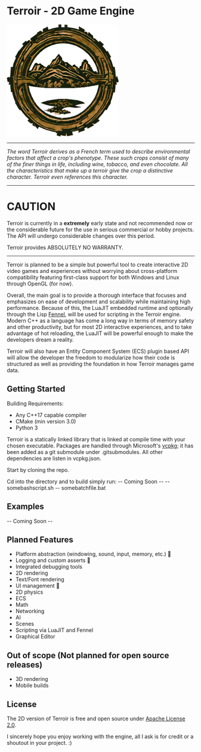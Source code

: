 # Terroir - 2D Game Engine

<img src="/resources/TerroirLogo.PNG" alt="Terroir-Logo" height="300" width="300"/>

---

_The word Terroir derives as a French term used to describe environmental factors that affect a crop's phenotype. These
such crops consist of many of the finer things in life, including wine, tobacco, and even chocolate. All the
characteristics that make up a terroir give the crop a distinctive character. Terroir even references this character._

---

# CAUTION

Terroir is currently in a **extremely** early state and not recommended now or the considerable future for the use in serious
commercial or hobby projects. The API will undergo considerable changes over this period.

Terroir provides ABSOLUTELY NO WARRANTY.

---

Terroir is planned to be a simple but powerful tool to create interactive 2D video games and experiences without
worrying about cross-platform compatibility featuring first-class support for both Windows and Linux through OpenGL (for now).

Overall, the main goal is to provide a thorough interface that focuses and emphasizes on ease of development and scalability while maintaining high performance. Because of this, the LuaJIT embedded runtime and optionally through the Lisp [Fennel](https://fennel-lang.org/), will be used for scripting in the Terroir engine. Modern C++ as a language has come a long way in terms of memory safety and other productivity, but for most 2D interactive experiences, and to take advantage of hot reloading, the LuaJIT will be powerful enough to make the developers dream a reality.

Terroir will also have an Entity Component System (ECS) plugin based API will allow the developer the freedom to modularize how their code is structured as well as providing the foundation in how Terroir manages game data.

## Getting Started

Building Requirements:

- Any C++17 capable compiler
- CMake (min version 3.0)
- Python 3

Terroir is a statically linked library that is linked at compile time with your chosen executable.  Packages are handled through Microsoft's [vcpkg](https://vcpkg.io/en/index.html); it has been added as a git submodule under .gitsubmodules. All other dependencies are listen in vcpkg.json.

Start by cloning the repo.

Cd into the directory and to build simply run:
-- Coming Soon --
-- somebashscript.sh
-- somebatchfile.bat

## Examples

-- Coming Soon --

## Planned Features

- Platform abstraction (windowing, sound, input, memory, etc.) 
- Logging and custom asserts 
- Integrated debugging tools
- 2D rendering
- Text/Font rendering
- UI management 
- 2D physics
- ECS
- Math
- Networking
- AI
- Scenes
- Scripting via LuaJIT and Fennel
- Graphical Editor

## Out of scope (Not planned for open source releases)

- 3D rendering
- Mobile builds

## License

The 2D version of Terroir is free and open source under [Apache License 2.0](https://www.apache.org/licenses/LICENSE-2.0).

I sincerely hope you enjoy working with the engine, all I ask is for credit or a shoutout in your project. :)
